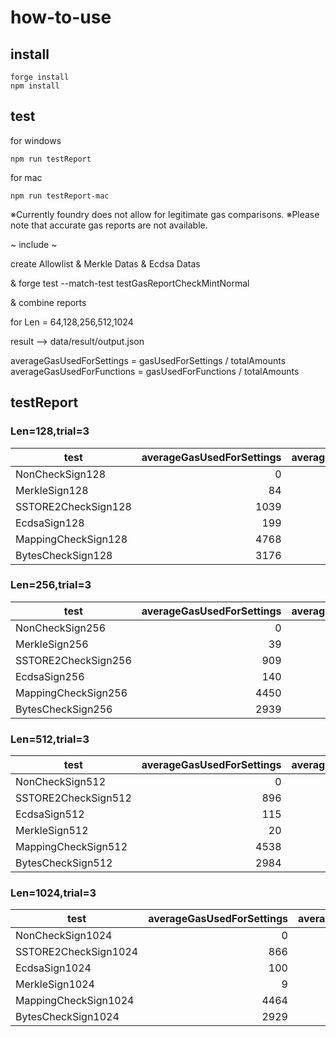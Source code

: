 # how-to-use

## install

```
forge install
npm install
```

## test

for windows

```
npm run testReport
```

for mac

```
npm run testReport-mac
```

※Currently foundry does not allow for legitimate gas comparisons.
※Please note that accurate gas reports are not available.

~ include ~

create Allowlist & Merkle Datas & Ecdsa Datas

& forge test --match-test testGasReportCheckMintNormal

& combine reports

for Len = 64,128,256,512,1024

result --> data/result/output.json

averageGasUsedForSettings = gasUsedForSettings / totalAmounts
averageGasUsedForFunctions = gasUsedForFunctions / totalAmounts

## testReport

### Len=128,trial=3

| test                | averageGasUsedForSettings | averageGasUsedForFunctions | averageGasUsedForTotal | averageGasUsedForTotaldiff |
| ------------------- | ------------------------: | -------------------------: | ---------------------: | -------------------------: |
| NonCheckSign128     |                         0 |                      11659 |                  11659 |                          0 |
| MerkleSign128       |                        84 |                      12751 |                  12835 |                       1176 |
| SSTORE2CheckSign128 |                      1039 |                      11946 |                  12985 |                       1326 |
| EcdsaSign128        |                       199 |                      12828 |                  13027 |                       1368 |
| MappingCheckSign128 |                      4768 |                      11790 |                  16558 |                       4899 |
| BytesCheckSign128   |                      3176 |                      14667 |                  17843 |                       6184 |

### Len=256,trial=3

| test                | averageGasUsedForSettings | averageGasUsedForFunctions | averageGasUsedForTotal | averageGasUsedForTotaldiff |
| ------------------- | ------------------------: | -------------------------: | ---------------------: | -------------------------: |
| NonCheckSign256     |                         0 |                      11021 |                  11021 |                          0 |
| MerkleSign256       |                        39 |                      12157 |                  12196 |                       1175 |
| SSTORE2CheckSign256 |                       909 |                      11311 |                  12220 |                       1199 |
| EcdsaSign256        |                       140 |                      12138 |                  12278 |                       1257 |
| MappingCheckSign256 |                      4450 |                      11164 |                  15614 |                       4593 |
| BytesCheckSign256   |                      2939 |                      16422 |                  19361 |                       8340 |

### Len=512,trial=3

| test                | averageGasUsedForSettings | averageGasUsedForFunctions | averageGasUsedForTotal | averageGasUsedForTotaldiff |
| ------------------- | ------------------------: | -------------------------: | ---------------------: | -------------------------: |
| NonCheckSign512     |                         0 |                      11205 |                  11205 |                          0 |
| SSTORE2CheckSign512 |                       896 |                      11512 |                  12408 |                       1203 |
| EcdsaSign512        |                       115 |                      12358 |                  12473 |                       1268 |
| MerkleSign512       |                        20 |                      12471 |                  12491 |                       1286 |
| MappingCheckSign512 |                      4538 |                      11362 |                  15900 |                       4695 |
| BytesCheckSign512   |                      2984 |                      21987 |                  24971 |                      13766 |

### Len=1024,trial=3

| test                 | averageGasUsedForSettings | averageGasUsedForFunctions | averageGasUsedForTotal | averageGasUsedForTotaldiff |
| -------------------- | ------------------------: | -------------------------: | ---------------------: | -------------------------: |
| NonCheckSign1024     |                         0 |                      11057 |                  11057 |                          0 |
| SSTORE2CheckSign1024 |                       866 |                      11364 |                  12230 |                       1173 |
| EcdsaSign1024        |                       100 |                      12198 |                  12298 |                       1241 |
| MerkleSign1024       |                         9 |                      12402 |                  12411 |                       1354 |
| MappingCheckSign1024 |                      4464 |                      11217 |                  15681 |                       4624 |
| BytesCheckSign1024   |                      2929 |                      32092 |                  35021 |                      23964 |
